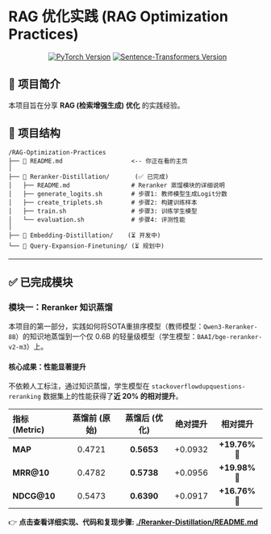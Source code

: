 # RAG 优化实践 (RAG Optimization Practices)
<p align="center">
  <a href="https://pytorch.org/" target="_blank"> <img src="https://img.shields.io/badge/PyTorch-2.6-red.svg" alt="PyTorch Version"></a>
  <a href="https://www.sbert.net/" target="_blank"> <img src="https://img.shields.io/badge/Sentence--Transformers-5.0-blue.svg" alt="Sentence-Transformers Version"></a>
</p>

## 🚀 项目简介

本项目旨在分享 **RAG (检索增强生成) 优化** 的实践经验。

## 📂 项目结构

```
/RAG-Optimization-Practices
├── 📄 README.md                   <-- 你正在看的主页
│
├── 📁 Reranker-Distillation/       (✅ 已完成)
│   ├── README.md                 # Reranker 蒸馏模块的详细说明
│   ├── generate_logits.sh        # 步骤1: 教师模型生成Logit分数
│   ├── create_triplets.sh        # 步骤2: 构建训练样本
│   ├── train.sh                  # 步骤3: 训练学生模型
│   └── evaluation.sh             # 步骤4: 评测性能
│
├── 📁 Embedding-Distillation/    (⏳ 开发中)
└── 📁 Query-Expansion-Finetuning/ (⏳ 规划中)
```

-----

## ✅ 已完成模块

### 模块一：Reranker 知识蒸馏

本项目的第一部分，实践如何将SOTA重排序模型（教师模型：`Qwen3-Reranker-8B`）的知识地蒸馏到一个仅 0.6B 的轻量级模型（学生模型：`BAAI/bge-reranker-v2-m3`）上。

#### 核心成果：性能显著提升

不依赖人工标注，通过知识蒸馏，学生模型在 `stackoverflowdupquestions-reranking` 数据集上的性能获得了**近 20% 的相对提升**。

| 指标 (Metric) | 蒸馏前 (原始) | 蒸馏后 (优化) | 绝对提升 | **相对提升** |
| :--- | :---: | :---: | :---: | :---: |
| **MAP** | 0.4721 | **0.5653** | +0.0932 | **+19.76%** 🚀 |
| **MRR@10** | 0.4782 | **0.5738** | +0.0956 | **+19.98%** 🚀 |
| **NDCG@10** | 0.5473 | **0.6390** | +0.0917 | **+16.76%** 🚀 |

👉 **点击查看详细实现、代码和复现步骤: [./Reranker-Distillation/README.md](https://github.com/kanhaoning/RAG-Optimization-Practices/tree/main/Reranker-Distillation/README.md)**
